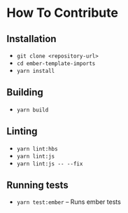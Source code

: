 # How To Contribute

## Installation

* `git clone <repository-url>`
* `cd ember-template-imports`
* `yarn install`

## Building

* `yarn build`

## Linting

* `yarn lint:hbs`
* `yarn lint:js`
* `yarn lint:js -- --fix`

## Running tests

* `yarn test:ember` – Runs ember tests

